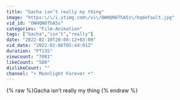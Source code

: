 ```yaml
---
title: "Gacha isn’t really my thing"
image: "https:\/\/i.ytimg.com\/vi\/OWHQN6ThA5s\/hqdefault.jpg"
vid_id: "OWHQN6ThA5s"
categories: "Film-Animation"
tags: ["Gacha","isn’t","really"]
date: "2022-02-10T20:08:12+03:00"
vid_date: "2022-02-06T05:44:01Z"
duration: "PT13S"
viewcount: "7081"
likeCount: "580"
dislikeCount: ""
channel: "• Moonlight Forever •"
---
```

{% raw %}Gacha isn’t really my thing {% endraw %}

